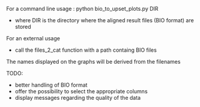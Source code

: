 


For a command line usage : python bio_to_upset_plots.py DIR

-  where DIR is the directory where the aligned result files (BIO format) are stored

For an external usage
- call the files_2_cat function with a path containg BIO files

  
The names displayed on the graphs will be derived from the filenames

TODO:
- better handling of BIO format
- offer the possibility to select the appropriate columns
- display messages  regarding the quality of the data
